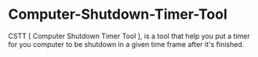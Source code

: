 # Computer-Shutdown-Timer-Tool
CSTT [ Computer Shutdown Timer Tool ], is a tool that help you put a timer for you computer to be shutdown in a given time frame after it's finished.
